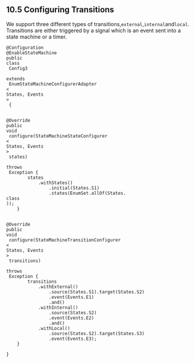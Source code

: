## 10.5 Configuring Transitions

We support three different types of transitions,`external`,`internal`and`local`. Transitions are either triggered by a signal which is an event sent into a state machine or a timer.

```
@Configuration
@EnableStateMachine
public
class
 Config3
        
extends
 EnumStateMachineConfigurerAdapter
<
States, Events
>
 {

    
@Override
public
void
 configure(StateMachineStateConfigurer
<
States, Events
>
 states)
            
throws
 Exception {
        states
            .withStates()
                .initial(States.S1)
                .states(EnumSet.allOf(States.
class
));
    }

    
@Override
public
void
 configure(StateMachineTransitionConfigurer
<
States, Events
>
 transitions)
            
throws
 Exception {
        transitions
            .withExternal()
                .source(States.S1).target(States.S2)
                .event(Events.E1)
                .and()
            .withInternal()
                .source(States.S2)
                .event(Events.E2)
                .and()
            .withLocal()
                .source(States.S2).target(States.S3)
                .event(Events.E3);
    }

}
```




